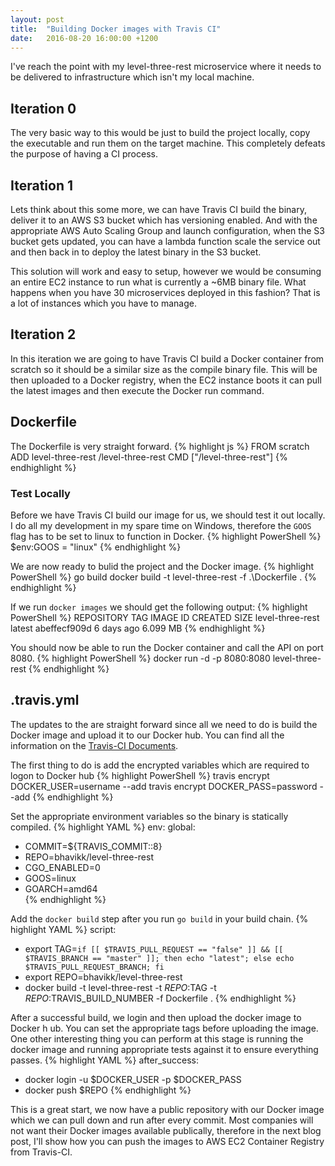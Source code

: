 ```yaml
---
layout: post
title:  "Building Docker images with Travis CI"
date:   2016-08-20 16:00:00 +1200
---
```

I've reach the point with my level-three-rest microservice where it needs to be delivered to infrastructure which isn't my local machine.

## Iteration 0
The very basic way to this would be just to build the project locally, copy the executable and run them on the target machine. This completely defeats the purpose of having a CI process.

## Iteration 1
Lets think about this some more, we can have Travis CI build the binary, deliver it to an AWS S3 bucket which has versioning enabled. And with the appropriate AWS Auto Scaling Group and launch configuration, when the S3 bucket gets updated, you can have a lambda function scale the service out and then back in to deploy the latest binary in the S3 bucket.

This solution will work and easy to setup, however we would be consuming an entire EC2 instance to run what is currently a ~6MB binary file. What happens when you have 30 microservices deployed in this fashion? That is a lot of instances which you have to manage.

## Iteration 2
In this iteration we are going to have Travis CI build a Docker container from scratch so it should be a similar size as the compile binary file. This will be then uploaded to a Docker registry, when the EC2 instance boots it can pull the latest images and then execute the Docker run command.

## Dockerfile
The Dockerfile is very straight forward.
{% highlight js %}
FROM scratch
ADD level-three-rest /level-three-rest
CMD ["/level-three-rest"]
{% endhighlight %}

### Test Locally
Before we have Travis CI build our image for us, we should test it out locally. I do all my development in my spare time on Windows, therefore the `GOOS` flag has to be set to linux to function in Docker.
{% highlight PowerShell %}
$env:GOOS = "linux"
{% endhighlight %}

We are now ready to bulid the project and the Docker image.
{% highlight PowerShell %}
go build
docker build -t level-three-rest -f .\Dockerfile .
{% endhighlight %}

If we run `docker images` we should get the following output:
{% highlight PowerShell %}
REPOSITORY          TAG                 IMAGE ID            CREATED             SIZE
level-three-rest    latest              abeffecf909d        6 days ago          6.099 MB
{% endhighlight %}

You should now be able to run the Docker container and call the API on port 8080.
{% highlight PowerShell %}
docker run -d -p 8080:8080 level-three-rest
{% endhighlight %}

## .travis.yml
The updates to the are straight forward since all we need to do is build the Docker image and upload it to our Docker hub. You can find all the information on the [Travis-CI Documents](https://docs.travis-ci.com/user/docker/).

The first thing to do is add the encrypted variables which are required to logon to Docker hub
{% highlight PowerShell %}
travis encrypt DOCKER_USER=username --add
travis encrypt DOCKER_PASS=password --add
{% endhighlight %}

Set the appropriate environment variables so the binary is statically compiled.
{% highlight YAML %}
env:
  global:
  - COMMIT=${TRAVIS_COMMIT::8}
  - REPO=bhavikk/level-three-rest
  - CGO_ENABLED=0
  - GOOS=linux
  - GOARCH=amd64  
{% endhighlight %}

Add the `docker build` step after you run `go build` in your build chain.
{% highlight YAML %}
script:
 - export TAG=`if [[ $TRAVIS_PULL_REQUEST == "false" ]] && [[ $TRAVIS_BRANCH == "master" ]]; then echo "latest"; else echo $TRAVIS_PULL_REQUEST_BRANCH; fi`
 - export REPO=bhavikk/level-three-rest
 - docker build -t level-three-rest -t $REPO:$TAG -t $REPO:$TRAVIS_BUILD_NUMBER -f Dockerfile .
{% endhighlight %}

After a successful build, we login and then upload the docker image to Docker h ub. You can set the appropriate tags before uploading the image. One other interesting thing you can perform at this stage is running the docker image and running appropriate tests against it to ensure everything passes.
{% highlight YAML %}
 after_success:
 - docker login -u $DOCKER_USER -p $DOCKER_PASS
 - docker push $REPO
{% endhighlight %}

This is a great start, we now have a public repository with our Docker image which we can pull down and run after every commit. Most companies will not want their Docker images available publically, therefore in the next blog post, I'll show how you can  push the images to AWS EC2 Container Registry from Travis-CI.
